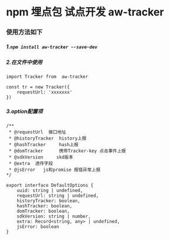 # npm 埋点包 试点开发 aw-tracker

### 使用方法如下

##### 1.`` npm install aw-tracker --save-dev ``

##### 2.在文件中使用
``` 
import Tracker from  aw-tracker

const tr = new Tracker({
    requestUrl: 'xxxxxxx'
})

```

##### 3.option配置项

```
/**
 * @requestUrl  接口地址
 * @historyTracker  history上报
 * @hashTracker     hash上报
 * @domTracker      携带Tracker-key 点击事件上报
 * @sdkVersion     skd版本
 * @extra  透传字段
 * @jsError   js和promise 报错异常上报
*/

export interface DefaultOptions {
    uuid: string | undefined,
    requestUrl: string | undefined,
    historyTracker: boolean,
    hashTracker: boolean,
    domTracker: boolean,
    sdkVersion: string | number,
    extra: Record<string, any> | undefined,
    jsError: boolean
}
```